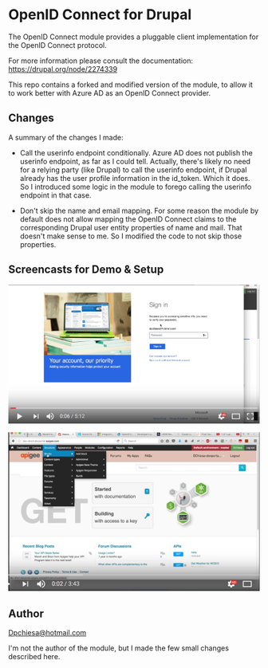 # OpenID Connect for Drupal

The OpenID Connect module provides a pluggable client implementation for the
OpenID Connect protocol.

For more information please consult the documentation: https://drupal.org/node/2274339

This repo contains a forked and modified version of the module, to allow it to work better with Azure AD as an OpenID Connect provider.


## Changes

A summary of the changes I made:

* Call the userinfo endpoint conditionally.  Azure AD does not publish the userinfo endpoint, as far as I could tell.  Actually, there's likely no need for a relying party (like Drupal) to call the userinfo endpoint, if Drupal already has the user profile information in the id_token.  Which it does. So I introduced some logic in the module to forego calling the userinfo endpoint in that case.

* Don't skip the name and email mapping.  For some reason the module by default does not allow mapping the OpenID Connect claims to the corresponding Drupal user entity properties of name and mail.  That doesn't make sense to me.  So I modified the code to not skip those properties.


## Screencasts for Demo & Setup

[![Demo](/images/demo-screenshot.png)](https://www.youtube.com/watch?v=b4vucMTsZi4)

[![Setup](/images/setup-screenshot.png)](https://www.youtube.com/watch?v=pFvai8kdIlY)



## Author

Dpchiesa@hotmail.com

I'm not the author of the module, but I made the few small changes described here. 
